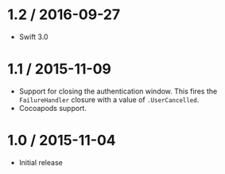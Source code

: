 1.2 / 2016-09-27
==================
  * Swift 3.0

1.1 / 2015-11-09
==================
  * Support for closing the authentication window. This fires the `FailureHandler` closure with a value of `.UserCancelled`.
  * Cocoapods support.

1.0 / 2015-11-04
==================
  * Initial release
